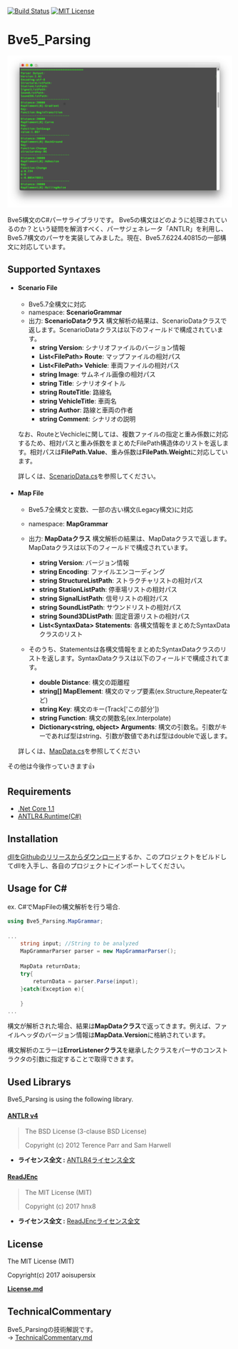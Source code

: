 [![Build Status](https://travis-ci.org/aoisupersix/Bve5_Parsing.svg?branch=master)](https://travis-ci.org/aoisupersix/Bve5_Parsing)
[![MIT License](http://img.shields.io/badge/license-MIT-blue.svg?style=flat)](/License.md)

Bve5_Parsing
===

![bve5PasingImage](images/bve5Parsing.png)

Bve5構文のC#パーサライブラリです。
Bve5の構文はどのように処理されているのか？という疑問を解消すべく、パーサジェネレータ「ANTLR」を利用し、Bve5.7構文のパーサを実装してみました。現在、Bve5.7.6224.40815の一部構文に対応しています。

## Supported Syntaxes
- #### Scenario File
    - Bve5.7全構文に対応
    - namespace: **ScenarioGrammar**
    - 出力: **ScenarioDataクラス**
    構文解析の結果は、ScenarioDataクラスで返します。ScenarioDataクラスは以下のフィールドで構成されています。
      - **string Version**: シナリオファイルのバージョン情報
      - **List\<FilePath\> Route**: マップファイルの相対パス
      - **List\<FilePath\> Vehicle**: 車両ファイルの相対パス
      - **string Image**: サムネイル画像の相対パス
      - **string Title**: シナリオタイトル
      - **string RouteTitle**: 路線名
      - **string VehicleTitle**: 車両名
      - **string Author**: 路線と車両の作者
      - **string Comment**: シナリオの説明

    なお、RouteとVechicleに関しては、複数ファイルの指定と重み係数に対応するため、相対パスと重み係数をまとめたFilePath構造体のリストを返します。相対パスは**FilePath.Value**、重み係数は**FilePath.Weight**に対応しています。

    詳しくは、[ScenarioData.cs](/Bve5_Parsing/ScenarioGrammar/ScenarioData.cs)を参照してください。
- #### Map File
    - Bve5.7全構文と変数、一部の古い構文(Legacy構文)に対応
    - namespace: **MapGrammar**
    - 出力: **MapDataクラス**
    構文解析の結果は、MapDataクラスで返します。MapDataクラスは以下のフィールドで構成されています。

      - **string Version**: バージョン情報
      - **string Encoding**: ファイルエンコーディング
      - **string StructureListPath**: ストラクチャリストの相対パス
      - **string StationListPath**: 停車場リストの相対パス
      - **string SignalListPath**: 信号リストの相対パス
      - **string SoundListPath**: サウンドリストの相対パス
      - **string Sound3DListPath**: 固定音源リストの相対パス
      - **List\<SyntaxData\> Statements**: 各構文情報をまとめたSyntaxDataクラスのリスト

    - そのうち、Statementsは各構文情報をまとめたSyntaxDataクラスのリストを返します。SyntaxDataクラスは以下のフィールドで構成されてます。

      - **double Distance**: 構文の距離程
      - **string[] MapElement**: 構文のマップ要素(ex.Structure,Repeaterなど)
      - **string Key**: 構文のキー(Track['この部分'])
      - **string Function**: 構文の関数名(ex.Interpolate)
      - **Dictionary\<string, object\> Arguments**: 構文の引数名。引数がキーであれば型はstring、引数が数値であれば型はdoubleで返します。

    詳しくは、[MapData.cs](/Bve5_Parsing/MapGrammar/MapData.cs)を参照してください

その他は今後作っていきます👍

## Requirements
* [.Net Core 1.1](https://www.microsoft.com/net/download/dotnet-core/1.1)
* [ANTLR4.Runtime(C#)](https://www.nuget.org/packages/Antlr4.Runtime/)

## Installation
[dllをGithubのリリースからダウンロード](https://github.com/aoisupersix/Bve5_Parsing/releases/download/v0.5.6593.25926/Bve5_Parsing.dll)するか、このプロジェクトをビルドしてdllを入手し、各自のプロジェクトにインポートしてください。

## Usage for C\# ##

ex. C#でMapFileの構文解析を行う場合.  

```csharp
using Bve5_Parsing.MapGrammar;

...
    string input; //String to be analyzed
    MapGrammarParser parser = new MapGrammarParser();

    MapData returnData;
    try{
        returnData = parser.Parse(input);
    }catch(Exception e){

    }
...
```

構文が解析された場合、結果は**MapDataクラス**で返ってきます。例えば、ファイルヘッダのバージョン情報は**MapData.Version**に格納されています。

構文解析のエラーは**ErrorListenerクラス**を継承したクラスをパーサのコンストラクタの引数に指定することで取得できます。

## Used Librarys
Bve5_Parsing is using the following library.

#### [ANTLR v4](http://www.antlr.org/index.html)
> The BSD License (3-clause BSD License)
>
> Copyright (c) 2012 Terence Parr and Sam Harwell

* **ライセンス全文 :** [ANTLR4ライセンス全文](/Licenses/ANTLR4.txt)

#### [ReadJEnc](https://github.com/hnx8/ReadJEnc)
> The MIT License (MIT)
>
> Copyright (c) 2017 hnx8

* **ライセンス全文 :** [ReadJEncライセンス全文](https://github.com/hnx8/ReadJEnc/blob/master/LICENSE)

## License
The MIT License (MIT)

Copyright(c) 2017 aoisupersix

**[License.md](License.md)**

## TechnicalCommentary
Bve5_Parsingの技術解説です。  
-> [TechnicalCommentary.md](TechnicalCommentary.md)
